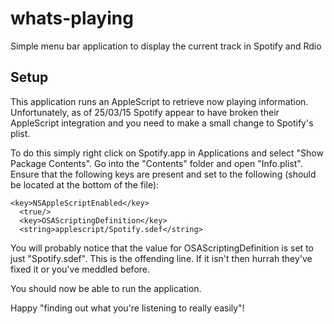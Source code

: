 whats-playing
===============
Simple menu bar application to display the current track in Spotify and Rdio

Setup
-----
This application runs an AppleScript to retrieve now playing information. Unfortunately, as of 25/03/15 Spotify appear to have broken their AppleScript integration and you need to make a small change to Spotify's plist.

To do this simply right click on Spotify.app in Applications and select "Show Package Contents". Go into the "Contents" folder and open "Info.plist". Ensure that the following keys are present and set to the following (should be located at the bottom of the file):

    <key>NSAppleScriptEnabled</key>
	  <true/>
	  <key>OSAScriptingDefinition</key>
	  <string>applescript/Spotify.sdef</string>
	  
You will probably notice that the value for OSAScriptingDefinition is set to just "Spotify.sdef". This is the offending line. If it isn't then hurrah they've fixed it or you've meddled before.

You should now be able to run the application.

Happy "finding out what you're listening to really easily"!
